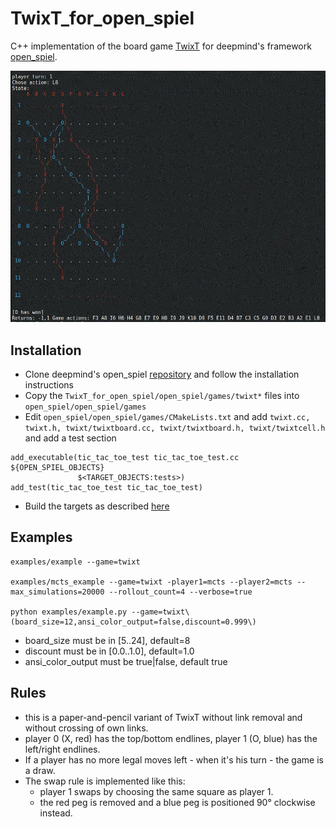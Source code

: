 # TwixT_for_open_spiel

C++ implementation of the board game [TwixT](https://en.wikipedia.org/wiki/TwixT) for deepmind's framework [open_spiel](https://github.com/deepmind/open_spiel).

![TwixT board](https://github.com/stevens68/TwixT_for_open_spiel/blob/master/pics/12x12game.JPG "TwixT board")

## Installation

* Clone deepmind's open_spiel [repository](https://github.com/deepmind/open_spiel) and follow the installation instructions
* Copy the `TwixT_for_open_spiel/open_spiel/games/twixt*` files into `open_spiel/open_spiel/games`
* Edit `open_spiel/open_spiel/games/CMakeLists.txt` and add `twixt.cc, twixt.h, twixt/twixtboard.cc, twixt/twixtboard.h, twixt/twixtcell.h` and add a test section
```
add_executable(tic_tac_toe_test tic_tac_toe_test.cc ${OPEN_SPIEL_OBJECTS}
               $<TARGET_OBJECTS:tests>)
add_test(tic_tac_toe_test tic_tac_toe_test)
```
* Build the targets as described [here](https://github.com/deepmind/open_spiel/blob/master/docs/install.md)

## Examples

    examples/example --game=twixt
    
    examples/mcts_example --game=twixt -player1=mcts --player2=mcts --max_simulations=20000 --rollout_count=4 --verbose=true
    
    python examples/example.py --game=twixt\(board_size=12,ansi_color_output=false,discount=0.999\)


* board_size must be in [5..24], default=8
* discount must be in [0.0..1.0], default=1.0
* ansi_color_output must be true|false, default true


## Rules
* this is a paper-and-pencil variant of TwixT without link removal and without crossing of own links. 
* player 0 (X, red) has the top/bottom endlines, player 1 (O, blue) has the left/right endlines.
* If a player has no more legal moves left - when it's his turn - the game is a draw.
* The swap rule is implemented like this: 
  * player 1 swaps by choosing the same square as player 1.
  * the red peg is removed and a blue peg is positioned 90° clockwise instead.
   
